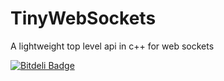TinyWebSockets
==============

A lightweight top level api in c++ for web sockets


[![Bitdeli Badge](https://d2weczhvl823v0.cloudfront.net/SINTEF-9012/tinywebsockets/trend.png)](https://bitdeli.com/free "Bitdeli Badge")

